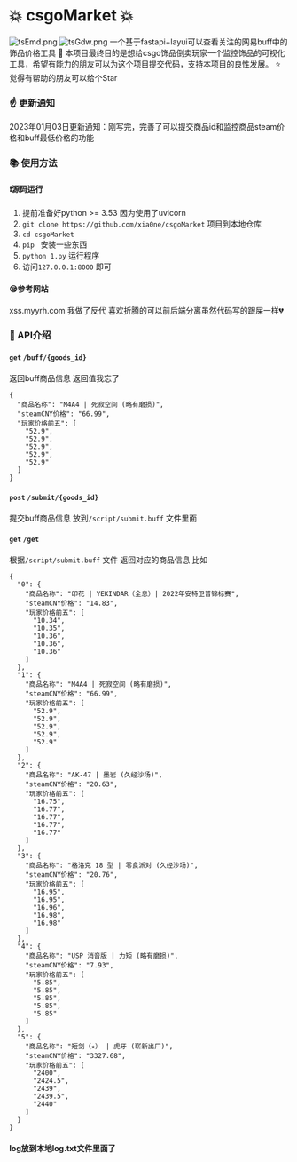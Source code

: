 # :boom: csgoMarket :boom:
![tsEmd.png](https://i.328888.xyz/2023/01/03/tsEmd.png)
![tsGdw.png](https://i.328888.xyz/2023/01/03/tsGdw.png)
一个基于fastapi+layui可以查看关注的网易buff中的饰品价格工具
:muscle: 本项目最终目的是想给csgo饰品倒卖玩家一个监控饰品的可视化工具，希望有能力的朋友可以为这个项目提交代码，支持本项目的良性发展。
:star: 觉得有帮助的朋友可以给个Star

### :point_up: 更新通知
2023年01月03日更新通知：刚写完，完善了可以提交商品id和监控商品steam价格和buff最低价格的功能

### :books: 使用方法
#### :exclamation:源码运行
1. 提前准备好python >= 3.53 因为使用了uvicorn
2. `git clone https://github.com/xia0ne/csgoMarket` 项目到本地仓库
3. `cd csgoMarket`
4. `pip ` 安装一些东西
5. `python 1.py` 运行程序
6. 访问`127.0.0.1:8000` 即可

#### :sleepy:参考网站

xss.myyrh.com  我做了反代 喜欢折腾的可以前后端分离虽然代码写的跟屎一样:broken_heart:

### :sparkling_heart: API介绍

#### `get` `/buff/{goods_id}`
返回buff商品信息 返回值我忘了
```
{
  "商品名称": "M4A4 | 死寂空间 (略有磨损)",
  "steamCNY价格": "66.99",
  "玩家价格前五": [
    "52.9",
    "52.9",
    "52.9",
    "52.9",
    "52.9"
  ]
}
```

#### `post` `/submit/{goods_id}`
提交buff商品信息 放到`/script/submit.buff` 文件里面

#### `get` `/get`
根据`/script/submit.buff` 文件 返回对应的商品信息
比如
```
{
  "0": {
    "商品名称": "印花 | YEKINDAR（全息）| 2022年安特卫普锦标赛",
    "steamCNY价格": "14.83",
    "玩家价格前五": [
      "10.34",
      "10.35",
      "10.36",
      "10.36",
      "10.36"
    ]
  },
  "1": {
    "商品名称": "M4A4 | 死寂空间 (略有磨损)",
    "steamCNY价格": "66.99",
    "玩家价格前五": [
      "52.9",
      "52.9",
      "52.9",
      "52.9",
      "52.9"
    ]
  },
  "2": {
    "商品名称": "AK-47 | 墨岩 (久经沙场)",
    "steamCNY价格": "20.63",
    "玩家价格前五": [
      "16.75",
      "16.77",
      "16.77",
      "16.77",
      "16.77"
    ]
  },
  "3": {
    "商品名称": "格洛克 18 型 | 零食派对 (久经沙场)",
    "steamCNY价格": "20.76",
    "玩家价格前五": [
      "16.95",
      "16.95",
      "16.96",
      "16.98",
      "16.98"
    ]
  },
  "4": {
    "商品名称": "USP 消音版 | 力矩 (略有磨损)",
    "steamCNY价格": "7.93",
    "玩家价格前五": [
      "5.85",
      "5.85",
      "5.85",
      "5.85",
      "5.85"
    ]
  },
  "5": {
    "商品名称": "短剑（★） | 虎牙 (崭新出厂)",
    "steamCNY价格": "3327.68",
    "玩家价格前五": [
      "2400",
      "2424.5",
      "2439",
      "2439.5",
      "2440"
    ]
  }
}
```
#### log放到本地log.txt文件里面了